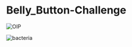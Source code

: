 # Belly_Button-Challenge

![OIP](https://github.com/funkierfob3180/Belly_Button-Challenge/assets/45497824/0559d14b-cce5-414b-91a6-363f019701ad)





![bacteria](https://github.com/funkierfob3180/Belly_Button-Challenge/assets/45497824/e1fbd75e-f6ec-43f7-adb3-b0c37b7bdd95)
